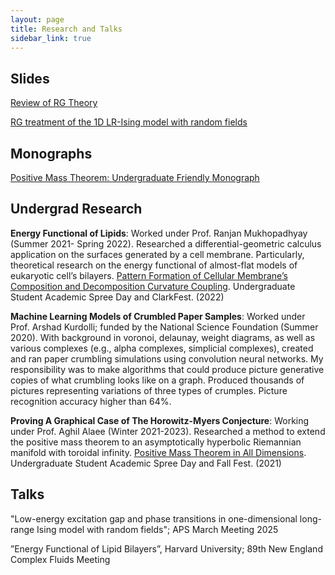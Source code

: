```yaml
---
layout: page
title: Research and Talks
sidebar_link: true
---
```

## Slides
<a href="./RG_Review.pdf">Review of RG Theory</a>

<a href="./Reading_Presentation__March_21st__2023%20(4)%20(1)%20(1).pdf">RG treatment of the 1D LR-Ising model with
random fields</a> 

## Monographs
<a href="./trial_project.pdf">Positive Mass Theorem: Undergraduate Friendly Monograph</a> 
## Undergrad Research

<b>Energy Functional of Lipids</b>: Worked under Prof. Ranjan Mukhopadhyay (Summer 2021- Spring 2022). Researched a
differential-geometric calculus application on the surfaces generated by a cell membrane. Particularly, theoretical research on
the energy functional of almost-flat models of eukaryotic cell’s bilayers.
<a href="https://commons.clarku.edu/cgi/viewcontent.cgi?article=2896&context=asdff">Pattern Formation of Cellular Membrane’s Composition and Decomposition Curvature Coupling</a>. Undergraduate Student
Academic Spree Day and ClarkFest. (2022)

<b> Machine Learning Models of Crumbled Paper Samples</b>: Worked under Prof. Arshad Kurdolli; funded by the National
Science Foundation (Summer 2020). With background in voronoi, delaunay, weight diagrams, as well as various complexes
(e.g., alpha complexes, simplicial complexes), created and ran paper crumbling simulations using convolution neural networks.
My responsibility was to make algorithms that could produce picture generative copies of what crumbling looks like on a
graph. Produced thousands of pictures representing variations of three types of crumples. Picture recognition accuracy higher
than 64%.

<b>Proving A Graphical Case of The Horowitz-Myers Conjecture</b>: Working under Prof. Aghil Alaee (Winter 2021-2023). Researched a method to extend the positive mass theorem to an asymptotically hyperbolic Riemannian manifold
with toroidal infinity.
<a href="https://commons.clarku.edu/cgi/viewcontent.cgi?article=2795&context=asdff">Positive Mass Theorem in All Dimensions</a>. Undergraduate Student Academic Spree Day and Fall Fest. (2021)

## Talks
"Low-energy excitation gap and phase transitions in one-dimensional long-range Ising model with random fields"; APS March Meeting 2025

”Energy Functional of Lipid Bilayers”, Harvard University; 89th New England Complex Fluids Meeting
